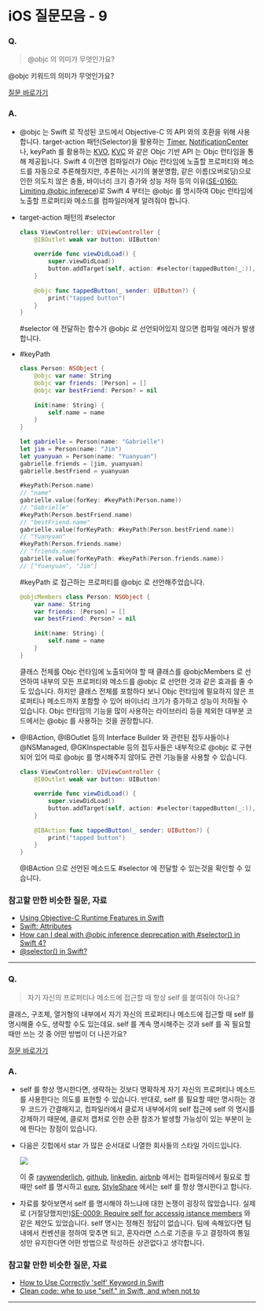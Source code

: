 # iOS 질문모음 - 9

### Q.

> @objc 의 의미가 무엇인가요?

@objc 키워드의 의미가 무엇인가요?

[질문 바로가기](https://stackoverflow.com/questions/30795117/when-to-use-objc-in-swift)

### A.

* @objc 는 Swift 로 작성된 코드에서 Objective-C 의 API 와의 호환을 위해 사용합니다. target-action 패턴(Selector)을 활용하는 [Timer](https://developer.apple.com/documentation/foundation/timer), [NotificationCenter](https://developer.apple.com/documentation/foundation/notificationcenter) 나, keyPath 를 활용하는 [KVO](https://developer.apple.com/documentation/swift/cocoa_design_patterns/using_key-value_observing_in_swift), [KVC](https://developer.apple.com/library/archive/documentation/Cocoa/Conceptual/KeyValueCoding/index.html) 와 같은 Objc 기반 API 는 Objc 런타임을 통해 제공됩니다. Swift 4 이전엔 컴파일러가 Objc 런타임에 노출할 프로퍼티와 메소드를 자동으로 추론해줬지만, 추론하는 시기의 불분명함, 같은 이름(오버로딩)으로 인한 의도치 않은 충돌, 바이너리 크기 증가와 성능 저하 등의 이유([SE-0160: Limiting @objc inferece](https://github.com/apple/swift-evolution/blob/master/proposals/0160-objc-inference.md))로 Swift 4 부터는 @objc 를 명시하여 Objc 런타임에 노출할 프로퍼티와 메소드를 컴파일러에게 알려줘야 합니다.

* target-action 패턴의 #selector

  ```swift
  class ViewController: UIViewController {
      @IBOutlet weak var button: UIButton!
      
      override func viewDidLoad() {
          super.viewDidLoad()
          button.addTarget(self, action: #selector(tappedButton(_:)), for: .touchUpInside)
      }
      
      @objc func tappedButton(_ sender: UIButton?) {
          print("tapped button")
      }
  }
  ```

  #selector 에 전달하는 함수가 @objc 로 선언되어있지 않으면 컴파일 에러가 발생합니다.

* #keyPath

  ```swift
  class Person: NSObject {
      @objc var name: String
      @objc var friends: [Person] = []
      @objc var bestFriend: Person? = nil
      
      init(name: String) {
          self.name = name
      }
  }
   
  let gabrielle = Person(name: "Gabrielle")
  let jim = Person(name: "Jim")
  let yuanyuan = Person(name: "Yuanyuan")
  gabrielle.friends = [jim, yuanyuan]
  gabrielle.bestFriend = yuanyuan
   
  #keyPath(Person.name)
  // "name"
  gabrielle.value(forKey: #keyPath(Person.name))
  // "Gabrielle"
  #keyPath(Person.bestFriend.name)
  // "bestFriend.name"
  gabrielle.value(forKeyPath: #keyPath(Person.bestFriend.name))
  // "Yuanyuan"
  #keyPath(Person.friends.name)
  // "friends.name"
  gabrielle.value(forKeyPath: #keyPath(Person.friends.name))
  // ["Yuanyuan", "Jim"]
  ```

  #keyPath 로 접근하는 프로퍼티를 @objc 로 선언해주었습니다.

  ```swift
  @objcMembers class Person: NSObject {
      var name: String
      var friends: [Person] = []
      var bestFriend: Person? = nil
      
      init(name: String) {
          self.name = name
      }
  }
  ```

  클래스 전체를 Objc 런타임에 노출되어야 할 때 클래스를 @objcMembers 로 선언하여 내부의 모든 프로퍼티와 메소드를 @objc 로 선언한 것과 같은 효과를 줄 수도 있습니다. 하지만 클래스 전체를 포함하다 보니 Objc 런타임에 필요하지 않은 프로퍼티나 메소드까지 포함할 수 있어 바이너리 크기가 증가하고 성능이 저하될 수 있습니다. Objc 런타임의 기능을 많이 사용하는 라이브러리 등을 제외한 대부분 코드에서는 @objc 를 사용하는 것을 권장합니다.

* @IBAction, @IBOutlet 등의 Interface Builder 와 관련된 접두사들이나 @NSManaged, @GKInspectable 등의 접두사들은 내부적으로 @objc 로 구현되어 있어 따로 @objc 를 명시해주지 않아도 관련 기능들을 사용할 수 있습니다.

  ```swift
  class ViewController: UIViewController {
      @IBOutlet weak var button: UIButton!
      
      override func viewDidLoad() {
          super.viewDidLoad()
          button.addTarget(self, action: #selector(tappedButton(_:)), for: .touchUpInside)
      }
      
      @IBAction func tappedButton(_ sender: UIButton?) {
          print("tapped button")
      }
  }
  ```

  @IBAction 으로 선언된 메소드도 #selector 에 전달할 수 있는것을 확인할 수 있습니다.

### 참고할 만한 비슷한 질문, 자료

* [Using Objective-C Runtime Features in Swift](https://developer.apple.com/documentation/swift/using_objective-c_runtime_features_in_swift)
* [Swift: Attributes](https://docs.swift.org/swift-book/ReferenceManual/Attributes.html#)
* [How can I deal with @objc inference deprecation with #selector() in Swift 4?](https://stackoverflow.com/questions/44390378/how-can-i-deal-with-objc-inference-deprecation-with-selector-in-swift-4)
* [@selector() in Swift?](https://stackoverflow.com/questions/24007650/selector-in-swift)

-----

### Q.

> 자기 자신의 프로퍼티나 메소드에 접근할 때 항상 self 를 붙여줘야 하나요?

클래스, 구조체, 열거형의 내부에서 자기 자신의 프로퍼티나 메소드에 접근할 때 self 를 명시해줄 수도, 생략할 수도 있는데요. self 를 계속 명시해주는 것과 self 를 꼭 필요할 때만 쓰는 것 중 어떤 방법이 더 나은가요?

[질문 바로가기](https://stackoverflow.com/questions/24215578/when-should-i-access-properties-with-self-in-swift)

### A.

* self 를 항상 명시한다면, 생략하는 것보다 명확하게 자기 자신의 프로퍼티나 메소드를 사용한다는 의도를 표현할 수 있습니다. 반대로, self 를 필요할 때만 명시하는 경우 코드가 간결해지고, 컴파일러에서 클로저 내부에서의 self 접근에 self 의 명시를 강제하기 때문에, 클로저 캡처로 인한 순환 참조가 발생할 가능성이 있는 부분이 눈에 띈다는 장점이 있습니다.

* 다음은 깃헙에서 star 가 많은 순서대로 나열한 회사들의 스타일 가이드입니다.

  <img src="https://user-images.githubusercontent.com/50410213/93017717-d4949c80-f605-11ea-9098-3f9f35db08fe.png"/>

  이 중 [raywenderlich](https://github.com/raywenderlich/swift-style-guide#use-of-self), [github](https://github.com/github/swift-style-guide#only-explicitly-refer-to-self-when-required), [linkedin](https://github.com/linkedin/swift-style-guide#3-coding-style), [airbnb](https://github.com/airbnb/swift#style) 에서는 컴파일러에서 필요로 할 때만 self 를 명시하고 [eure](https://github.com/eure/swift-style-guide#all-instance-properties-and-functions-should-be-fully-qualified-with-self-including-within-closures), [StyleShare](https://github.com/StyleShare/swift-style-guide#%ED%81%B4%EB%9E%98%EC%8A%A4%EC%99%80-%EA%B5%AC%EC%A1%B0%EC%B2%B4) 에서는 self 를 항상 명시한다고 합니다.

* 자료를 찾아보면서 self 를 명시해야 하느냐에 대한 논쟁이 굉장히 많았습니다. 실제로 (거절당했지만)[SE-0009: Require self for accessig istance members](https://github.com/apple/swift-evolution/blob/master/proposals/0009-require-self-for-accessing-instance-members.md) 와 같은 제안도 있었습니다. self 명시는 정해진 정답이 없습니다. 팀에 속해있다면 팀 내에서 컨벤션을 정하여 맞추면 되고, 혼자라면 스스로 기준을 두고 결정하여 통일성만 유지한다면 어떤 방법으로 작성하든 상관없다고 생각합니다.

### 참고할 만한 비슷한 질문, 자료

* [How to Use Correctly 'self' Keyword in Swift](https://dmitripavlutin.com/how-to-use-correctly-self-keyword-in-swift/)
* [Clean code: whe to use "self." in Swift, and when not to](http://thebugcode.github.io/when-to-self-in-swift-and-when-not-to-2/)

-----

